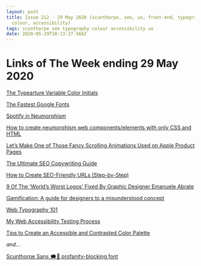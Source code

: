 ```yaml
---
layout: post
title: Issue 212 - 29 May 2020 (scunthorpe, seo, ux, front-end, typography,
  colour, accessibility)
tags: scunthorpe seo typography colour accessibility ux
date: 2020-05-29T18:13:27.566Z
---
```

# Links of The Week ending 29 May 2020

<a href="https://www.typearture.com/variable-color-font-initials/" title="The Typearture Variable Color Initials" alt="The Typearture Variable Color Initials" target="_blank">The Typearture Variable Color Initials</a>

<a href="https://css-tricks.com/the-fastest-google-fonts/" title="The Fastest Google Fonts" alt="The Fastest Google Fonts">The Fastest Google Fonts</a>

<a href="https://uxdesign.cc/spotify-in-neumorphism-2d1009d7477c" title="Spotify in Neumorphism" alt="Spotify in Neumorphism">Spotify in Neumorphism</a>

<a href="https://themesberg.com/blog/tutorial/neomorphic-elements-css-html-tutorial" title="How to create neumorphism web components/elements with only CSS and HTML" alt="How to create neumorphism web components/elements with only CSS and HTML" target="_blank">How to create neumorphism web components/elements with only CSS and HTML</a>

<a href="https://css-tricks.com/lets-make-one-of-those-fancy-scrolling-animations-used-on-apple-product-pages/" title="Let’s Make One of Those Fancy Scrolling Animations Used on Apple Product Pages" alt="Let’s Make One of Those Fancy Scrolling Animations Used on Apple Product Pages" target="_blank">Let’s Make One of Those Fancy Scrolling Animations Used on Apple Product Pages</a>

<a href="https://www.semrush.com/blog/seo-copywriting/" title="The Ultimate SEO Copywriting Guide" alt="The Ultimate SEO Copywriting Guide" target="_blank">The Ultimate SEO Copywriting Guide</a>

<a href="https://ahrefs.com/blog/seo-friendly-urls/" title="How to Create SEO-Friendly URLs (Step-by-Step)" alt="How to Create SEO-Friendly URLs (Step-by-Step)" target="_blank">How to Create SEO-Friendly URLs (Step-by-Step)</a>

<a href="https://www.demilked.com/fixing-terrible-logos-emanuele-abrate/" title="9 Of The ‘World’s Worst Logos’ Fixed By Graphic Designer Emanuele Abrate" alt="9 Of The ‘World’s Worst Logos’ Fixed By Graphic Designer Emanuele Abrate" target="_blank">9 Of The ‘World’s Worst Logos’ Fixed By Graphic Designer Emanuele Abrate</a>

<a href="https://uxdesign.cc/gamification-aguide-for-designers-to-a-misunderstood-concept-4de5bef0c5d9" title="Gamification: A guide for designers to a misunderstood concept" alt="Gamification: A guide for designers to a misunderstood concept" target="_blank">Gamification: A guide for designers to a misunderstood concept</a>

<a href="https://medium.com/@andreacrofts/web-typography-101-302af8a65be7" title="Web Typography 101" alt="Web Typography 101" target="_blank">Web Typography 101</a>

<a href="https://www.a11ywithlindsey.com/blog/web-accessibility-testing-process" title="My Web Accessibility Testing Process" alt="My Web Accessibility Testing Process" target="_blank">My Web Accessibility Testing Process</a>

<a href="https://stephaniewalter.design/blog/tips-create-accessible-color-palette/" title="Tips to Create an Accessible and Contrasted Color Palette" alt="Tips to Create an Accessible and Contrasted Color Palette" target="_blank">Tips to Create an Accessible and Contrasted Color Palette</a>


_and_...

<a href="https://vole.wtf/scunthorpe-sans" title="Scunthorpe Sans 🗯🚫 profanity-blocking font" alt="Scunthorpe Sans 🗯🚫 profanity-blocking font" target="_blank">Scunthorpe Sans 🗯🚫 profanity-blocking font</a>